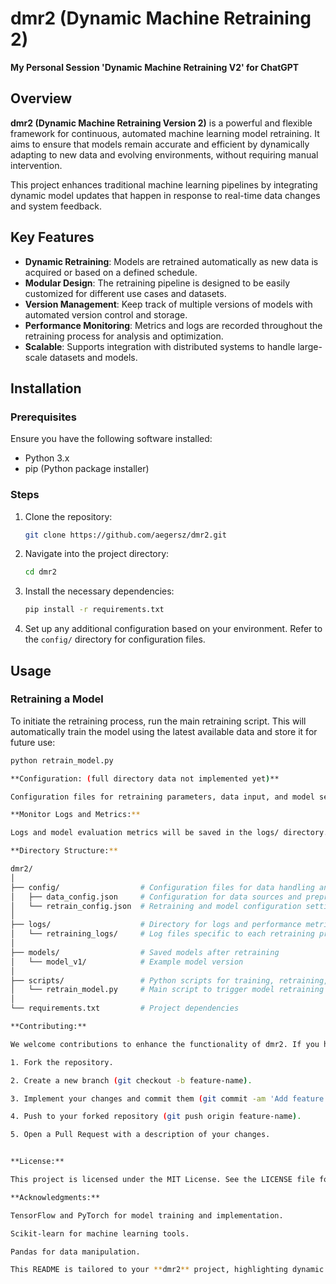 # dmr2 (Dynamic Machine Retraining 2)

**My Personal Session 'Dynamic Machine Retraining V2' for ChatGPT**

## Overview

**dmr2 (Dynamic Machine Retraining Version 2)** is a powerful and flexible framework for continuous, automated machine learning model retraining. It aims to ensure that models remain accurate and efficient by dynamically adapting to new data and evolving environments, without requiring manual intervention.

This project enhances traditional machine learning pipelines by integrating dynamic model updates that happen in response to real-time data changes and system feedback.

## Key Features

- **Dynamic Retraining**: Models are retrained automatically as new data is acquired or based on a defined schedule.
- **Modular Design**: The retraining pipeline is designed to be easily customized for different use cases and datasets.
- **Version Management**: Keep track of multiple versions of models with automated version control and storage.
- **Performance Monitoring**: Metrics and logs are recorded throughout the retraining process for analysis and optimization.
- **Scalable**: Supports integration with distributed systems to handle large-scale datasets and models.

## Installation

### Prerequisites
Ensure you have the following software installed:
- Python 3.x
- pip (Python package installer)

### Steps

1. Clone the repository:
    ```bash
    git clone https://github.com/aegersz/dmr2.git
    ```

2. Navigate into the project directory:
    ```bash
    cd dmr2
    ```

3. Install the necessary dependencies:
    ```bash
    pip install -r requirements.txt
    ```

4. Set up any additional configuration based on your environment. Refer to the `config/` directory for configuration files.

## Usage

### Retraining a Model

To initiate the retraining process, run the main retraining script. This will automatically train the model using the latest available data and store it for future use:

```bash
python retrain_model.py

**Configuration: (full directory data not implemented yet)**

Configuration files for retraining parameters, data input, and model settings are located in the config/ directory. You can edit config/retrain_config.json to adjust the retraining interval, hyperparameters, and model selection.

**Monitor Logs and Metrics:**

Logs and model evaluation metrics will be saved in the logs/ directory. You can view performance trends and assess the quality of the retrained models.

**Directory Structure:**

dmr2/
│
├── config/                  # Configuration files for data handling and retraining
│   ├── data_config.json     # Configuration for data sources and preprocessing
│   └── retrain_config.json  # Retraining and model configuration settings
│
├── logs/                    # Directory for logs and performance metrics
│   └── retraining_logs/     # Log files specific to each retraining process
│
├── models/                  # Saved models after retraining
│   └── model_v1/            # Example model version
│
├── scripts/                 # Python scripts for training, retraining, and evaluation
│   └── retrain_model.py     # Main script to trigger model retraining
│
└── requirements.txt         # Project dependencies

**Contributing:**

We welcome contributions to enhance the functionality of dmr2. If you have ideas or improvements, please follow these steps:

1. Fork the repository.

2. Create a new branch (git checkout -b feature-name).

3. Implement your changes and commit them (git commit -am 'Add feature').

4. Push to your forked repository (git push origin feature-name).

5. Open a Pull Request with a description of your changes.


**License:**

This project is licensed under the MIT License. See the LICENSE file for more information.

**Acknowledgments:**

TensorFlow and PyTorch for model training and implementation.

Scikit-learn for machine learning tools.

Pandas for data manipulation.

This README is tailored to your **dmr2** project, highlighting dynamic retraining and the structure specific to your repository. Let me know if you need any adjustments or additions ...
